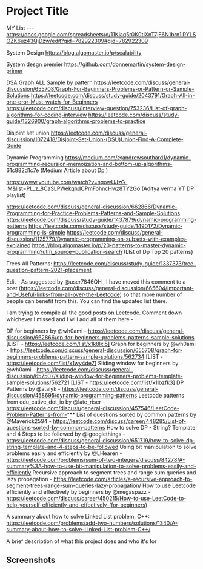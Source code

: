 
# Project Title
MY List   ---https://docs.google.com/spreadsheets/d/11Kiaq5r0K0tIXnT7jF6N1brn1lRYLSOZK6uz43QjDzw/edit?gid=782922309#gid=782922309


System Design
https://blog.algomaster.io/p/scalability

System desgn premier
https://github.com/donnemartin/system-design-primer

DSA
Graph ALL Sample by pattern
  https://leetcode.com/discuss/general-discussion/655708/Graph-For-Beginners-Problems-or-Pattern-or-Sample-Solutions
  https://leetcode.com/discuss/study-guide/2043791/Graph-All-in-one-oror-Must-watch-for-Beginners
  https://leetcode.com/discuss/interview-question/753236/List-of-graph-algorithms-for-coding-interview
  https://leetcode.com/discuss/study-guide/1326900/graph-algorithms-problems-to-practice

Disjoint set union
  https://leetcode.com/discuss/general-discussion/1072418/Disjoint-Set-Union-(DSU)Union-Find-A-Complete-Guide

Dynamic Programming
  https://medium.com/@andrewsouthard1/dynamic-programming-recursion-memoization-and-bottom-up-algorithms-61c882d1c7e  (Medium Article about Dp )
  
  https://www.youtube.com/watch?v=nqowUJzG-iM&list=PL_z_8CaSLPWekqhdCPmFohncHwz8TY2Go   (Aditya verma YT DP playlist)
 
  
https://leetcode.com/discuss/general-discussion/662866/Dynamic-Programming-for-Practice-Problems-Patterns-and-Sample-Solutions
 https://leetcode.com/discuss/study-guide/1437879/dynamic-programming-patterns
 https://leetcode.com/discuss/study-guide/1490172/Dynamic-programming-is-simple
 https://leetcode.com/discuss/general-discussion/1125779/Dynamic-programming-on-subsets-with-examples-explained
 https://blog.algomaster.io/p/20-patterns-to-master-dynamic-programming?utm_source=publication-search  (LIst of Dp Top 20 patterns)

Trees All Patterns:
  https://leetcode.com/discuss/study-guide/1337373/tree-question-pattern-2021-placement












Edit - As suggested by @user7846QH , I have moved this comment to a post (https://leetcode.com/discuss/general-discussion/665604/Important-and-Useful-links-from-all-over-the-Leetcode) so that more number of people can benefit from this. You can find the updated list there.

I am trying to compile all the good posts on Leetcode. Comment down whichever I missed and I will add all of them here -

DP for beginners by @wh0ami - https://leetcode.com/discuss/general-discussion/662866/dp-for-beginners-problems-patterns-sample-solutions [LIST - https://leetcode.com/list/x1k8lxi5]
Graph for beginners by @wh0ami - https://leetcode.com/discuss/general-discussion/655708/graph-for-beginners-problems-pattern-sample-solutions/562734 [LIST - https://leetcode.com/list/x1wy4de7]
Sliding window for beginners by @wh0ami - https://leetcode.com/discuss/general-discussion/657507/sliding-window-for-beginners-problems-template-sample-solutions/562721 [LIST - https://leetcode.com/list/x1lbzfk3]
DP Patterns by @atalyk - https://leetcode.com/discuss/general-discussion/458695/dynamic-programming-patterns
Leetcode patterns from edu_cative_dot_io by @late_riser - https://leetcode.com/discuss/general-discussion/457546/LeetCode-Problem-Patterns-from-***
List of questions sorted by common patterns by @Maverick2594 - https://leetcode.com/discuss/career/448285/List-of-questions-sorted-by-common-patterns
How to solve DP - String? Template and 4 Steps to be followed by @igooglethings - https://leetcode.com/discuss/general-discussion/651719/how-to-solve-dp-string-template-and-4-steps-to-be-followed
Using bit manipulation to solve problems easily and efficiently by @LHearen - https://leetcode.com/problems/sum-of-two-integers/discuss/84278/A-summary%3A-how-to-use-bit-manipulation-to-solve-problems-easily-and-efficiently
Recursive approach to segment trees and range sum queries and lazy propagation - https://leetcode.com/articles/a-recursive-approach-to-segment-trees-range-sum-queries-lazy-propagation/
How to use Leetcode efficiently and effectively by beginners by @megaspazz - https://leetcode.com/discuss/career/450215/How-to-use-LeetCode-to-help-yourself-efficiently-and-effectively-(for-beginners)





 

 

 



A summary about how to solve Linked List problem, C++:
https://leetcode.com/problems/add-two-numbers/solutions/1340/A-summary-about-how-to-solve-Linked-List-problem-C++/

A brief description of what this project does and who it's for


## Screenshots

